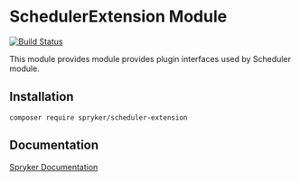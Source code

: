 # SchedulerExtension Module
[![Build Status](https://travis-ci.org/spryker/scheduler-extension.svg)](https://travis-ci.org/spryker/scheduler-extension)

This module provides module provides plugin interfaces used by Scheduler module.

## Installation

```
composer require spryker/scheduler-extension
```

## Documentation

[Spryker Documentation](https://academy.spryker.com/developing_with_spryker/module_guide/modules.html)
